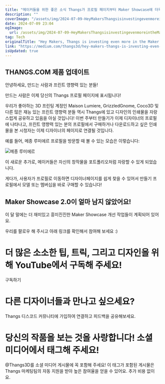 ```yaml
---
title: "메이커들을 위한 좋은 소식 Thangs가 프로필 페이지부터 Maker Showcase에 더욱 투자합니다 "
description: ""
coverImage: "/assets/img/2024-07-09-HeyMakersThangsisinvestingevenmoreintheMakerShowcasestartingwithyourProfilePages_0.png"
date: 2024-07-09 23:04
ogImage: 
  url: /assets/img/2024-07-09-HeyMakersThangsisinvestingevenmoreintheMakerShowcasestartingwithyourProfilePages_0.png
tag: Tech
originalTitle: "Hey Makers, Thangs is investing even more in the Maker Showcase, starting with your Profile Pages 👏👏"
link: "https://medium.com/thangs3d/hey-makers-thangs-is-investing-even-more-in-the-maker-showcase-starting-with-your-profile-pages-81e65ade620b"
isUpdated: true
---
```






## THANGS.COM 제품 업데이트

안녕하세요, 만드는 사람과 프린트 영향력 있는 분들!

만드는 사람은 이제 당신의 Thangs 프로필 페이지에 표시됩니다!

우리가 좋아하는 3D 프린팅 계정인 Maison Lumiere, GrizzledGnome, Coco3D 및 다른 많은 재능 있는 프린트 영향력 분들 역시 Thangs에 있고 디자인의 인쇄물을 자랑스럽게 공유하고 있음을 아실 것입니다! 이번 주부터 만들기가 이제 디자이너의 프로필에 나타나고, 프린트 영향력 있는 분의 프로필에서 구매하거나 다운로드하고 싶은 인쇄물을 본 시청자는 이제 디자이너의 페이지로 연결될 것입니다.

<div class="content-ad"></div>

예를 들어, 메종 루미에르 프로필을 방문할 때 볼 수 있는 모습은 이렇습니다:

![메종 루미에르](/assets/img/2024-07-09-HeyMakersThangsisinvestingevenmoreintheMakerShowcasestartingwithyourProfilePages_0.png)

이 새로운 추가로, 메이커들은 자신의 창작물을 포트폴리오처럼 자랑할 수 있게 되었습니다.

게다가, 사용자가 프로필로 이동하면 디자이너페이지를 쉽게 찾을 수 있어서 만들기 프로필에서 모델 또는 멤버십을 바로 구매할 수 있습니다!

<div class="content-ad"></div>

## Maker Showcase 2.0이 얼마 남지 않았어요!

이 달 말에는 더 재미있고 흥미진진한 Maker Showcase 개선 작업들이 계획되어 있어요.

우리를 팔로우 해 주시고 아래 링크를 확인해서 참여해 보세요 :)

# 더 많은 소소한 팁, 트릭, 그리고 디자인을 위해 YouTube에서 구독해 주세요!

<div class="content-ad"></div>

구독하기

# 다른 디자이너들과 만나고 싶으세요?

Thangs 디스코드 커뮤니티에 가입하여 연결하고 피드백을 공유해보세요.

# 당신의 작품을 보는 것을 사랑합니다! 소셜 미디어에서 태그해 주세요!

<div class="content-ad"></div>

@Thangs3D를 소셜 미디어 게시물에 꼭 포함해 주세요! 이 태그가 포함된 게시물은 Thangs 마케팅팀의 자동 지원을 받아 높은 참여율을 얻을 수 있어요. 추가 비용 없이요.